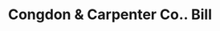 ---
doi: 10.7916/D8J97JMF
date_other: '1890'
date_other_textual: 1890-1899
form: printed ephemera
genre:
- Invoices
name:
- Congdon & Carpenter Co.
object_in_context_url: https://biggert.cul.columbia.edu/items/view/ave_biggert_01712
subject_hierarchical_geographic:
- Providence, Rhode Island, United States
subject_name:
- Congdon & Carpenter Co.
title: Congdon & Carpenter Co.. Bill
sort_title: Congdon & Carpenter Co.. Bill
call_number: ave_biggert_01712
coordinates:
- 41.82361111111111,-71.42222222222223
pid: ave_biggert_01712
identifiers: ave_biggert_01712
canvas_id: ldpd:396970
permalink: "/items/ave_biggert_01712/"
layout: iiif-image-page
---